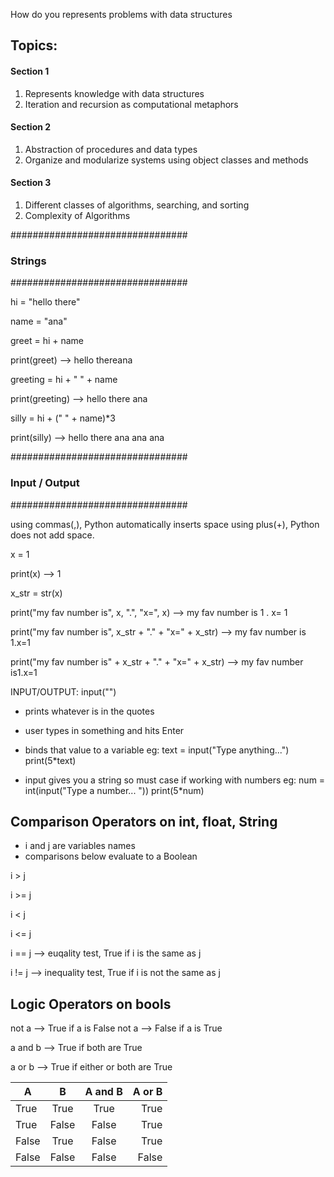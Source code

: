 How do you represents problems with data structures

## Topics:

#### Section 1

1. Represents knowledge with data structures
2. Iteration and recursion as computational metaphors

####  Section 2

1. Abstraction of procedures and data types
2. Organize and modularize systems using object classes and methods

#### Section 3

1. Different classes of algorithms, searching, and sorting
2. Complexity of Algorithms


################################
### Strings
################################

hi = "hello there"

name = "ana"

greet = hi + name

print(greet) --> hello thereana

greeting = hi + " " + name

print(greeting) --> hello there ana

silly = hi + (" " + name)*3

print(silly)  --> hello there ana ana ana

################################
### Input / Output
################################

using commas(,), Python automatically inserts space
using plus(+), Python does not add space.

x = 1

print(x) --> 1

x_str = str(x)

print("my fav number is", x, ".", "x=", x) --> my fav number is 1 . x= 1

print("my fav number is", x_str + "." + "x=" + x_str) --> my fav number is 1.x=1

print("my fav number is" + x_str + "." + "x=" + x_str) --> my fav number is1.x=1

INPUT/OUTPUT: input("")
- prints whatever is in the quotes
- user types in something and hits Enter
- binds that value to a variable
eg: text = input("Type anything...")
print(5*text)

- input gives you a string so must case if working with numbers
eg: num = int(input("Type a number... "))
print(5*num)


## Comparison Operators on int, float, String
- i and j are variables names
- comparisons below evaluate to a Boolean

i > j

i >= j

i < j

i <= j

i == j --> euqality test, True if i is the same as j

i != j --> inequality test, True if i is not the same as j


## Logic Operators on bools

not a --> True if a is False
not a --> False if a is True

a and b --> True if both are True

a or b --> True if either or both are True

| A | B | A and B  | A or B |
| --|:----------:|:--:| -----:|
| True| True | True  | True |
| True | False | False | True |
| False | True | False | True |
| False | False | False | False |
